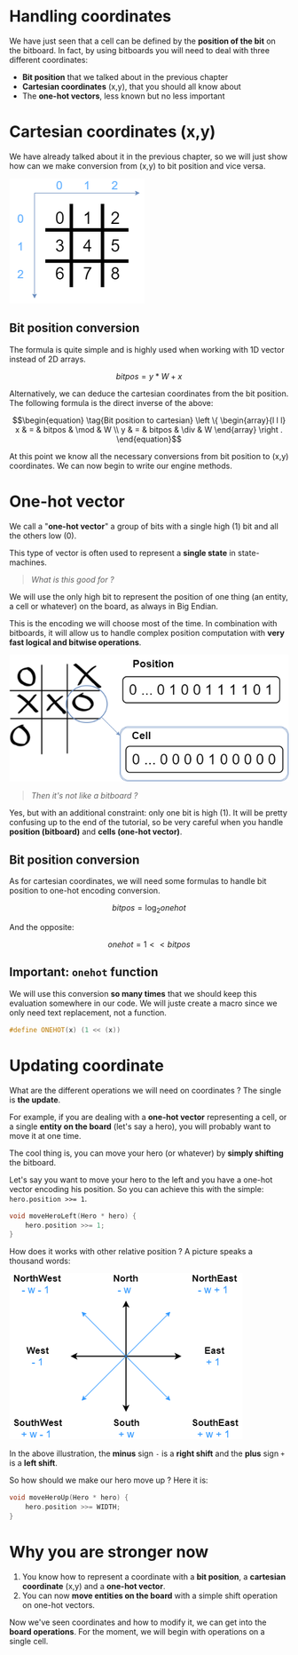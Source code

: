 # Handling coordinates

We have just seen that a cell can be defined by the **position of the bit** on the bitboard. In fact, by using bitboards you will need to deal with three different coordinates:
* **Bit position** that we talked about in the previous chapter
* **Cartesian coordinates** (x,y), that you should all know about
* The **one-hot vectors**, less known but no less important

# Cartesian coordinates (x,y)

We have already talked about it in the previous chapter, so we will just show how can we make conversion from (x,y) to bit position and vice versa.

![Cartesian coordinates](img/coords_cartesian.png)

## Bit position conversion

The formula is quite simple and is highly used when working with 1D vector instead of 2D arrays.

```math
\begin{equation}
  \tag{Cartesian to bit position}
  bitpos = y * W + x
\end{equation}
```

Alternatively, we can deduce the cartesian coordinates from the bit position. The following formula is the direct inverse of the above:

```math
\begin{equation}
  \tag{Bit position to cartesian}
    \left \{
    \begin{array}{l l l}
      x  & = & bitpos & \mod & W \\
      y  & = & bitpos & \div & W
    \end{array}
    \right .
\end{equation}
```

At this point we know all the necessary conversions from bit position to (x,y) coordinates. We can now begin to write our engine methods.

# One-hot vector

We call a "**one-hot vector**" a group of bits with a single high (1) bit and all the others low (0).

This type of vector is often used to represent a **single state** in state-machines.

> _What is this good for ?_

We will use the only high bit to represent the position of one thing (an entity, a cell or whatever) on the board, as always in Big Endian.

This is the encoding we will choose most of the time. In combination with bitboards, it will allow us to handle complex position computation with **very fast logical and bitwise operations**.

![Cell](img/cell.png)

> _Then it's not like a bitboard ?_

Yes, but with an additional constraint: only one bit is high (1). It will be pretty confusing up to the end of the tutorial, so be very careful when you handle **position (bitboard)** and **cells (one-hot vector)**.

## Bit position conversion

As for cartesian coordinates, we will need some formulas to handle bit position to one-hot encoding conversion.

```math
\begin{equation}
  \tag{One-hot to bit position}
  bitpos = \log_2{onehot}
\end{equation}
```

And the opposite:

```math
\begin{equation}
  \tag{Bit position to one-hot}
  onehot = 1 << bitpos
\end{equation}
```

## Important: `onehot` function

We will use this conversion **so many times** that we should keep this evaluation somewhere in our code. We will juste create a macro since we only need text replacement, not a function.

```C++
#define ONEHOT(x) (1 << (x))
```

# Updating coordinate

What are the different operations we will need on coordinates ? The single is **the update**. 

For example, if you are dealing with a **one-hot vector** representing a cell, or a single **entity on the board** (let's say a hero), you will probably want to move it at one time.

The cool thing is, you can move your hero (or whatever) by **simply shifting** the bitboard.

Let's say you want to move your hero to the left and you have a one-hot vector encoding his position. So you can achieve this with the simple: `hero.position >>= 1`.

```C++
void moveHeroLeft(Hero * hero) {
    hero.position >>= 1;
}
```

How does it works with other relative position ? A picture speaks a thousand words:
<br/>

![Compass](img/compass.png)

In the above illustration, the **minus** sign `-` is a **right shift** and the **plus** sign `+` is a **left shift**.

So how should we make our hero move up ? Here it is:

```C++
void moveHeroUp(Hero * hero) {
    hero.position >>= WIDTH;
}
```

# Why you are stronger now

1. You know how to represent a coordinate with a **bit position**, a **cartesian coordinate** (x,y) and a **one-hot vector**.
2. You can now **move entities on the board** with a simple shift operation on one-hot vectors.

Now we've seen coordinates and how to modify it, we can get into the **board operations**. For the moment, we will begin with operations on a single cell.
